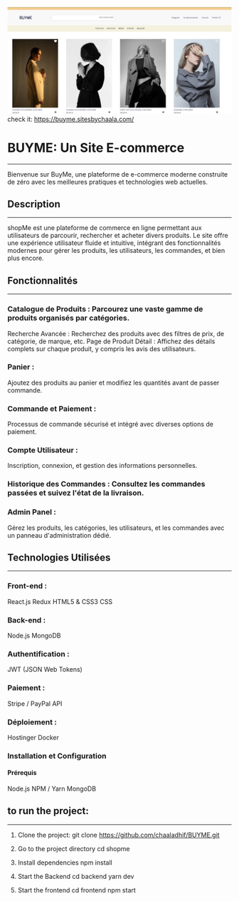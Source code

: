 ![e-commerce](/frontend/image.png)
check it: https://buyme.sitesbychaala.com/
# BUYME: Un Site E-commerce

---

Bienvenue sur BuyMe, une plateforme de e-commerce moderne construite de zéro avec les meilleures pratiques et technologies web actuelles.

## Description

---

shopMe est une plateforme de commerce en ligne permettant aux utilisateurs de parcourir, rechercher et acheter divers produits. Le site offre une expérience utilisateur fluide et intuitive, intégrant des fonctionnalités modernes pour gérer les produits, les utilisateurs, les commandes, et bien plus encore.

## Fonctionnalités

---

### Catalogue de Produits : Parcourez une vaste gamme de produits organisés par catégories.

Recherche Avancée : Recherchez des produits avec des filtres de prix, de catégorie, de marque, etc.
Page de Produit Détail : Affichez des détails complets sur chaque produit, y compris les avis des utilisateurs.

### Panier :

Ajoutez des produits au panier et modifiez les quantités avant de passer commande.

### Commande et Paiement :

Processus de commande sécurisé et intégré avec diverses options de paiement.

### Compte Utilisateur :

Inscription, connexion, et gestion des informations personnelles.

### Historique des Commandes : Consultez les commandes passées et suivez l'état de la livraison.

### Admin Panel :

Gérez les produits, les catégories, les utilisateurs, et les commandes avec un panneau d'administration dédié.

## Technologies Utilisées

---

### Front-end :

React.js
Redux
HTML5 & CSS3
CSS

### Back-end :

Node.js
MongoDB

### Authentification :

JWT (JSON Web Tokens)

### Paiement :

Stripe / PayPal API

### Déploiement :

Hostinger
Docker

### Installation et Configuration

#### Prérequis

Node.js
NPM / Yarn
MongoDB

## to run the project:

---

1. Clone the project:
   git clone https://github.com/chaaladhif/BUYME.git

2. Go to the project directory
   cd shopme

3. Install dependencies
   npm install

4. Start the Backend
   cd backend
   yarn dev
5. Start the frontend
   cd frontend
   npm start
